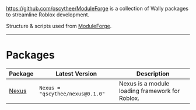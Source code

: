 https://github.com/qscythee/ModuleForge is a collection of Wally packages to streamline Roblox development.

Structure & scripts used from [ModuleForge](https://qscythee.github.io/qscythee/ModuleForge/).

---

# Packages

| Package | Latest Version | Description |
|---------|----------------|-------------|
| [Nexus](https://qscythee.github.io/https://github.com/qscythee/ModuleForge/api/Nexus) | `Nexus = "qscythee/nexus@0.1.0"` | Nexus is a module loading framework for Roblox. |
